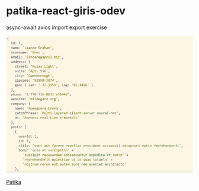 # patika-react-giris-odev

async-await axios import export exercise

![result](result.png)

[Patika](https://app.patika.dev/alpk)
